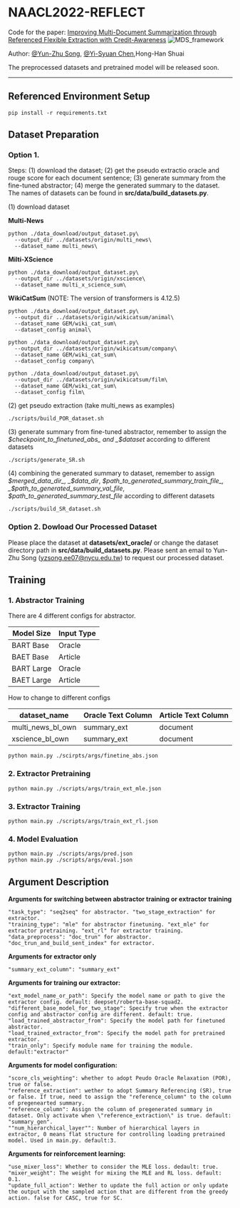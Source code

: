 # NAACL2022-REFLECT

Code for the paper: [Improving Multi-Document Summarization through Referenced Flexible Extraction with Credit-Awareness](https://aclanthology.org/2022.naacl-main.120.pdf)
![MDS_framework](https://user-images.githubusercontent.com/45812808/164428295-66af2bfd-3e07-4e2d-a3c8-ecdd56df7857.png)

Author: [@Yun-Zhu Song](http://github.com/yunzhusong), [@Yi-Syuan Chen](https://github.com/YiSyuanChen),Hong-Han Shuai

The preprocessed datasets and pretrained model will be released soon.

---
## Referenced Environment Setup
```
pip install -r requirements.txt
```

## Dataset Preparation
### Option 1.
Steps: (1) download the dataset; (2) get the pseudo extractio oracle and rouge score for each document sentence; (3) generate summary from the fine-tuned abstractor; (4) merge the generated summary to the dataset. The names of datasets can be found in **src/data/build_datasets.py**.


(1) download dataset

**Multi-News**
```
python ./data_download/output_dataset.py\
  --output_dir ../datasets/origin/multi_news\
  --dataset_name multi_news\
```
**Milti-XScience**
```
python ./data_download/output_dataset.py\
  --output_dir ../datasets/origin/xscience\
  --dataset_name multi_x_science_sum\
```
**WikiCatSum** (NOTE: The version of transformers is 4.12.5)
```
python ./data_download/output_dataset.py\
  --output_dir ../datasets/origin/wikicatsum/animal\
  --dataset_name GEM/wiki_cat_sum\
  --dataset_config animal\
  
python ./data_download/output_dataset.py\
  --output_dir ../datasets/origin/wikicatsum/company\
  --dataset_name GEM/wiki_cat_sum\
  --dataset_config company\
  
python ./data_download/output_dataset.py\
  --output_dir ../datasets/origin/wikicatsum/film\
  --dataset_name GEM/wiki_cat_sum\
  --dataset_config film\
```

(2) get pseudo extraction (take multi_news as examples)
```
./scripts/build_POR_dataset.sh
```

(3) generate summary from fine-tuned abstractor, remember to assign the _$checkpoint_to_finetuned_abs_ and _$dataset_ according to different datasets
```
./scripts/generate_SR.sh
```
(4) combining the generated summary to dataset, remember to assign _$merged_data_dir_, _$data_dir_, _$path_to_generated_summary_train_file_, _$path_to_generated_summary_val_file_, _$path_to_generated_summary_test_file_ according to different datasets
```
./scripts/build_SR_dataset.sh
```


### Option 2. Dowload Our Processed Dataset
Please place the dataset at **datasets/ext_oracle/** or change the dataset directory path in **src/data/build_datasets.py**.
Please sent an email to Yun-Zhu Song (yzsong.ee07@nycu.edu.tw) to request our processed dataset.

<!-- ## Predictions of REFLECT

[Multi-News](https://drive.google.com/file/d/17tZkzbtqLrcK1fHEGvQzlNwbgTSI6IjH/view?usp=sharing),
[Xscience](https://drive.google.com/file/d/1MIERE9Y4tZEkKp2DTPtZXrGelRgUkqZJ/view?usp=sharing),
[WikiCatSum](https://drive.google.com/file/d/1BoDkO6P-lmCrRKnLhT7PNnOWzyRCNPF1/view?usp=sharing)


## Trained Model

|   Dataset  | Finetuned Abstractor | Pretrained (REFLECT-MLE) | Final (REFLECT) |
|------------|----------------------|--------------------------|-----------------|
| Multi-News | [Bart-Base-Oracle](https://drive.google.com/file/d/13UPz6_AdVpxrjj-uJxhbKLL0ZUGjdTGx/view?usp=sharing), [Bart-Large-Oracle](https://drive.google.com/file/d/1VyIVTSgMb5Rx3BZ0aKtrB8S-gCoJDx6_/view?usp=sharing) | [download](https://drive.google.com/file/d/1-tNFQs6BNKlCJl4LGJ8SGpjHH1an5kfR/view?usp=sharing) | [download](https://drive.google.com/file/d/14lp4ViPDJlYZScQc5R4N7Y5Oje1-YShi/view?usp=sharing)|


## Predictions
| Dataset | BART-Large | REFLECT |
|---------|------------|---------|
| WikiCatSum |[Animal](https://drive.google.com/file/d/1PP5nXdXSjH4jy6J0fjlDVZXJ-h9LoWf5/view?usp=sharing), [Company](https://drive.google.com/file/d/1nUgWnnzsGQvAqR8cj8hYqPL37CaeogpJ/view?usp=sharing), [Film](https://drive.google.com/file/d/1xxTevhR2pqcbh9mjuJG2GUHsf63OZDzf/view?usp=sharing)|[Animal](https://drive.google.com/file/d/1mlFr_5ukU7e3AIEPHDfhv3PBVpckp92U/view?usp=sharing), [Company](https://drive.google.com/file/d/1gQI541wJfIA260ZgO-b7JIORGbofIG2E/view?usp=sharing), [Film](https://drive.google.com/file/d/1KHdyBz7TjE4BwUAkq58BdMXJvlmOEs6c/view?usp=sharing) |

[WikiCatSum](https://drive.google.com/drive/folders/1CSt5VORNeB1-fAqk4GAts0Jp9VYyfImP?usp=sharing)
-->


## Training

### 1. Abstractor Training

There are 4 different configs for abstractor.

| Model Size | Input Type |
|------------|------------|
| BART Base  | Oracle     |
| BAET Base  | Article    | 
| BART Large | Oracle     |
| BAET Large | Article    |


How to change to different configs

| dataset_name          | Oracle Text Column | Article Text Column |
|-----------------------|--------------------|---------------------|
| multi_news_bl_own     | summary_ext        | document            | 
| xscience_bl_own       | summary_ext        | document            |

```
python main.py ./scirpts/args/finetine_abs.json
```

### 2. Extractor Pretraining

```
python main.py ./scripts/args/train_ext_mle.json
```

### 3. Extractor Training

```
python main.py ./scripts/args/train_ext_rl.json
```

### 4. Model Evaluation
```
python main.py ./scripts/args/pred.json
python main.py ./scripts/args/eval.json
```

## Argument Description

**Arguments for switching between abstractor training or extractor training**
```
"task_type": "seq2seq" for abstractor. "two_stage_extraction" for extractor.
"training_type": "mle" for abstractor finetuning. "ext_mle" for extractor pretraining. "ext_rl" for extractor training.
"data_preprocess": "doc_trun" for abstractor. "doc_trun_and_build_sent_index" for extractor.
```
**Arguments for extractor only**
```
"summary_ext_column": "summary_ext"
```
**Arguments for training our extractor:**
```
"ext_model_name_or_path": Specify the model name or path to give the extractor config. default: deepset/roberta-base-squad2.
"different_base_model_for_two_stage": Specify true when the extractor config and abstractor config are different. default: true.
"load_trained_abstractor_from": Specify the model path for finetuned abstractor.
"load_trained_extractor_from": Specify the model path for pretrained extractor.
"train_only": Specify module name for training the module. default:"extractor"
```
**Arguments for model configuration:**
```
"score_cls_weighting": whether to adopt Peudo Oracle Relaxation (POR), true or false.
"reference_extraction": wether to adopt Summary Referencing (SR), true or false. If true, need to assign the "reference_column" to the column of pregenearted summary.
"reference_column": Assign the column of pregenerated summary in dataset. Only activate when \"reference_extraction\" is true. default: "summary_gen".
""num_hierarchical_layer"": Number of hierarchical layers in extractor, 0 means flat structure for controlling loading pretrained model. Used in main.py. default:3.
```
**Arguments for reinforcement learning:**
```
"use_mixer_loss": Whether to consider the MLE loss. dedault: true.
"mixer_weight": The weight for mixing the MLE and RL loss. default: 0.1.
"update_full_action": Wether to update the full action or only update the output with the sampled action that are different from the greedy action. false for CASC, true for SC.
```
